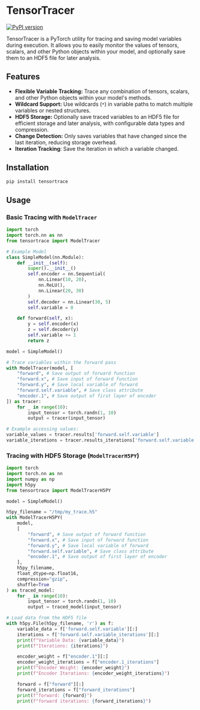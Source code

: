 # TensorTracer

[![PyPI version](https://badge.fury.io/py/tensortracer.svg)](https://badge.fury.io/py/tensortracer)

TensorTracer is a PyTorch utility for tracing and saving model variables during execution. It allows you to easily monitor the values of tensors, scalars, and other Python objects within your model, and optionally save them to an HDF5 file for later analysis.

## Features

*   **Flexible Variable Tracking:** Trace any combination of tensors, scalars, and other Python objects within your model's methods.
*   **Wildcard Support:** Use wildcards (`*`) in variable paths to match multiple variables or nested structures.
*   **HDF5 Storage:**  Optionally save traced variables to an HDF5 file for efficient storage and later analysis, with configurable data types and compression.
*   **Change Detection:**  Only saves variables that have changed since the last iteration, reducing storage overhead.
*   **Iteration Tracking**: Save the iteration in which a variable changed.

## Installation

```bash
pip install tensortrace
```

## Usage

### Basic Tracing with `ModelTracer`

```python
import torch
import torch.nn as nn
from tensortrace import ModelTracer

# Example Model
class SimpleModel(nn.Module):
    def __init__(self):
        super().__init__()
        self.encoder = nn.Sequential(
            nn.Linear(10, 20),
            nn.ReLU(),
            nn.Linear(20, 30)
        )
        self.decoder = nn.Linear(30, 5)
        self.variable = 0

    def forward(self, x):
        y = self.encoder(x)
        z = self.decoder(y)
        self.variable += 1
        return z

model = SimpleModel()

# Trace variables within the forward pass
with ModelTracer(model, [
    "forward", # Save output of forward function
    "forward.x", # Save input of forward function
    "forward.y", # Save local variable of forward
    "forward.self.variable", # Save class attribute
    "encoder.1", # Save output of first layer of encoder
]) as tracer:
    for _ in range(10):
        input_tensor = torch.randn(1, 10)
        output = tracer(input_tensor)

# Example accessing values:
variable_values = tracer.results['forward.self.variable']
variable_iterations = tracer.results_iterations['forward.self.variable']
```

### Tracing with HDF5 Storage (`ModelTracerH5PY`)

```python
import torch
import torch.nn as nn
import numpy as np
import h5py
from tensortrace import ModelTracerH5PY

model = SimpleModel()

h5py_filename = "/tmp/my_trace.h5"
with ModelTracerH5PY(
    model, 
    [
        "forward", # Save output of forward function
        "forward.x", # Save input of forward function
        "forward.y", # Save local variable of forward
        "forward.self.variable", # Save class attribute
        "encoder.1", # Save output of first layer of encoder
    ], 
    h5py_filename,
    float_dtype=np.float16,
    compression="gzip",
    shuffle=True
) as traced_model:
    for _ in range(10):
        input_tensor = torch.randn(1, 10)
        output = traced_model(input_tensor)

# Load data from the HDF5 file
with h5py.File(h5py_filename, 'r') as f:
    variable_data = f['forward.self.variable'][:]
    iterations = f['forward.self.variable_iterations'][:]
    print(f"Variable Data: {variable_data}")
    print(f"Iterations: {iterations}")

    encoder_weight = f["encoder.1"][:]
    encoder_weight_iterations = f["encoder.1_iterations"]
    print(f"Encoder Weight: {encoder_weight}")
    print(f"Encoder Iterations: {encoder_weight_iterations}")

    forward = f["forward"][:]
    forward_iterations = f["forward_iterations"]
    print(f"forward: {forward}")
    print(f"forward iterations: {forward_iterations}")
```